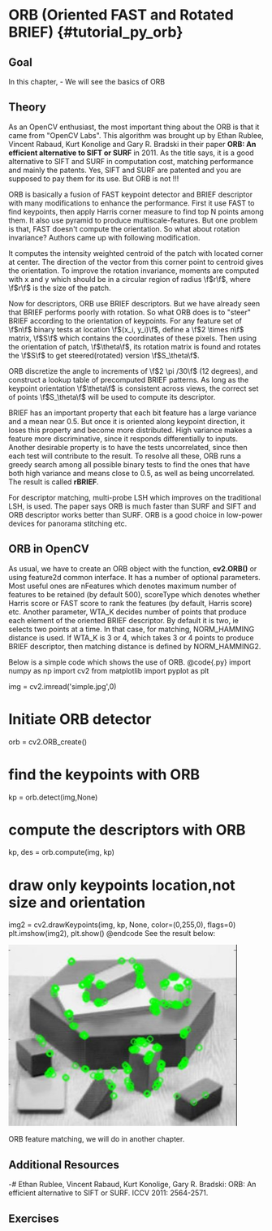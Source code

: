 ORB (Oriented FAST and Rotated BRIEF) {#tutorial_py_orb}
=====================================

Goal
----

In this chapter,
    -   We will see the basics of ORB

Theory
------

As an OpenCV enthusiast, the most important thing about the ORB is that it came from "OpenCV Labs".
This algorithm was brought up by Ethan Rublee, Vincent Rabaud, Kurt Konolige and Gary R. Bradski in
their paper **ORB: An efficient alternative to SIFT or SURF** in 2011. As the title says, it is a
good alternative to SIFT and SURF in computation cost, matching performance and mainly the patents.
Yes, SIFT and SURF are patented and you are supposed to pay them for its use. But ORB is not !!!

ORB is basically a fusion of FAST keypoint detector and BRIEF descriptor with many modifications to
enhance the performance. First it use FAST to find keypoints, then apply Harris corner measure to
find top N points among them. It also use pyramid to produce multiscale-features. But one problem is
that, FAST doesn't compute the orientation. So what about rotation invariance? Authors came up with
following modification.

It computes the intensity weighted centroid of the patch with located corner at center. The
direction of the vector from this corner point to centroid gives the orientation. To improve the
rotation invariance, moments are computed with x and y which should be in a circular region of
radius \f$r\f$, where \f$r\f$ is the size of the patch.

Now for descriptors, ORB use BRIEF descriptors. But we have already seen that BRIEF performs poorly
with rotation. So what ORB does is to "steer" BRIEF according to the orientation of keypoints. For
any feature set of \f$n\f$ binary tests at location \f$(x_i, y_i)\f$, define a \f$2 \times n\f$ matrix, \f$S\f$
which contains the coordinates of these pixels. Then using the orientation of patch, \f$\theta\f$, its
rotation matrix is found and rotates the \f$S\f$ to get steered(rotated) version \f$S_\theta\f$.

ORB discretize the angle to increments of \f$2 \pi /30\f$ (12 degrees), and construct a lookup table of
precomputed BRIEF patterns. As long as the keypoint orientation \f$\theta\f$ is consistent across views,
the correct set of points \f$S_\theta\f$ will be used to compute its descriptor.

BRIEF has an important property that each bit feature has a large variance and a mean near 0.5. But
once it is oriented along keypoint direction, it loses this property and become more distributed.
High variance makes a feature more discriminative, since it responds differentially to inputs.
Another desirable property is to have the tests uncorrelated, since then each test will contribute
to the result. To resolve all these, ORB runs a greedy search among all possible binary tests to
find the ones that have both high variance and means close to 0.5, as well as being uncorrelated.
The result is called **rBRIEF**.

For descriptor matching, multi-probe LSH which improves on the traditional LSH, is used. The paper
says ORB is much faster than SURF and SIFT and ORB descriptor works better than SURF. ORB is a good
choice in low-power devices for panorama stitching etc.

ORB in OpenCV
-------------

As usual, we have to create an ORB object with the function, **cv2.ORB()** or using feature2d common
interface. It has a number of optional parameters. Most useful ones are nFeatures which denotes
maximum number of features to be retained (by default 500), scoreType which denotes whether Harris
score or FAST score to rank the features (by default, Harris score) etc. Another parameter, WTA_K
decides number of points that produce each element of the oriented BRIEF descriptor. By default it
is two, ie selects two points at a time. In that case, for matching, NORM_HAMMING distance is used.
If WTA_K is 3 or 4, which takes 3 or 4 points to produce BRIEF descriptor, then matching distance
is defined by NORM_HAMMING2.

Below is a simple code which shows the use of ORB.
@code{.py}
import numpy as np
import cv2
from matplotlib import pyplot as plt

img = cv2.imread('simple.jpg',0)

# Initiate ORB detector
orb = cv2.ORB_create()

# find the keypoints with ORB
kp = orb.detect(img,None)

# compute the descriptors with ORB
kp, des = orb.compute(img, kp)

# draw only keypoints location,not size and orientation
img2 = cv2.drawKeypoints(img, kp, None, color=(0,255,0), flags=0)
plt.imshow(img2), plt.show()
@endcode
See the result below:

![image](images/orb_kp.jpg)

ORB feature matching, we will do in another chapter.

Additional Resources
--------------------

-#  Ethan Rublee, Vincent Rabaud, Kurt Konolige, Gary R. Bradski: ORB: An efficient alternative to
    SIFT or SURF. ICCV 2011: 2564-2571.

Exercises
---------
